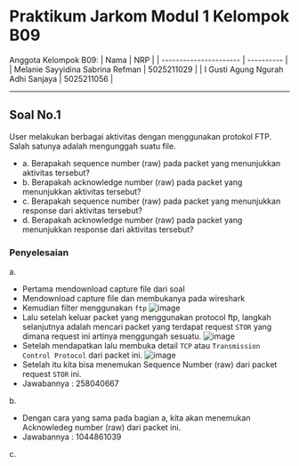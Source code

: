 # Praktikum Jarkom Modul 1 Kelompok B09

Anggota Kelompok B09:
| Nama | NRP |
| ---------------------- | ---------- |
| Melanie Sayyidina Sabrina Refman | 5025211029 |
| I Gusti Agung Ngurah Adhi Sanjaya | 5025211056 |

----
## Soal No.1
User melakukan berbagai aktivitas dengan menggunakan protokol FTP. Salah satunya
adalah mengunggah suatu file.
- a. Berapakah sequence number (raw) pada packet yang menunjukkan aktivitas tersebut?
- b. Berapakah acknowledge number (raw) pada packet yang menunjukkan aktivitas tersebut?
- c. Berapakah sequence number (raw) pada packet yang menunjukkan response dari aktivitas tersebut?
- d. Berapakah acknowledge number (raw) pada packet yang menunjukkan response dari aktivitas tersebut?
### Penyelesaian
a.
- Pertama mendownload capture file dari soal
- Mendownload capture file dan membukanya pada wireshark
- Kemudian filter menggunakan `ftp`
  ![image](https://github.com/melanierefman/Jarkom-Modul-1-B09-2023/assets/87845735/bb6dcfa1-39d4-4053-a20a-5a99036ea7f3)
- Lalu setelah keluar packet yang menggunakan protocol ftp, langkah selanjutnya adalah mencari packet yang terdapat request `STOR` yang dimana request ini artinya menggungah sesuatu.
  ![image](https://github.com/melanierefman/Jarkom-Modul-1-B09-2023/assets/87845735/58852693-005c-445a-9107-86b2dc3a3c2e)
- Setelah mendapatkan lalu membuka detail `TCP` atau `Transmission Control Protocol` dari packet ini.
![image](https://github.com/melanierefman/Jarkom-Modul-1-B09-2023/assets/87845735/234ce126-1fa0-490e-b17f-3e15289d48ea)
- Setelah itu kita bisa menemukan Sequence Number (raw) dari packet request `STOR` ini.
- Jawabannya : 258040667
  
b.
- Dengan cara yang sama pada bagian a, kita akan menemukan Acknowledeg number (raw) dari packet ini.
- Jawabannya : 1044861039
  
c.